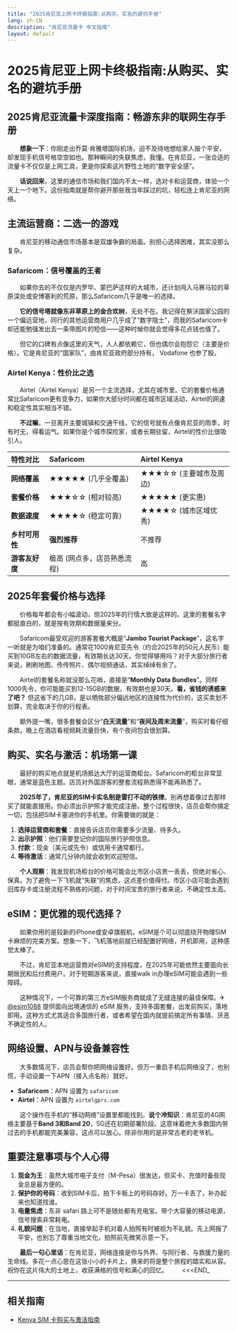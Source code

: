 ```yaml
---
title: "2025肯尼亚上网卡终极指南:从购买、实名的避坑手册"
lang: zh-CN
description: "肯尼亚流量卡 中文指南"
layout: default
---
```

# 2025肯尼亚上网卡终极指南:从购买、实名的避坑手册

## 2025肯尼亚流量卡深度指南：畅游东非的联网生存手册

　　**想象一下**：你刚走出乔莫·肯雅塔国际机场，迫不及待地想给家人报个平安，却发现手机信号格空空如也。那种瞬间的失联焦虑，我懂。在肯尼亚，一张合适的流量卡不仅仅是上网工具，更是你探索这片野性土地的“数字安全感”。

　　**话说回来**，这里的通信市场和我们国内不太一样，选对卡和运营商，体验一个天上一个地下。这份指南就是帮你避开那些我当年踩过的坑，轻松连上肯尼亚的网络。

## 主流运营商：二选一的游戏

　　肯尼亚的移动通信市场基本是双雄争霸的局面。别担心选择困难，其实没那么复杂。

### Safaricom：信号覆盖的王者

　　如果你去的不仅仅是内罗毕、蒙巴萨这样的大城市，还计划闯入马赛马拉的草原深处或安博塞利的荒原，那么Safaricom几乎是唯一的选择。

　　**它的信号塔就像东非草原上的金合欢树**，无处不在。我记得在察沃国家公园的一个偏远营地，同行的其他运营商用户几乎成了“数字隐士”，而我的Safaricom卡却还能勉强发出去一条带图片的短信——这种时候你就会觉得多花点钱也值了。

　　但它的口碑有点像这里的天气，人人都依赖它，但也偶尔会抱怨它（主要是价格）。它是肯尼亚的“国家队”，由肯尼亚政府部分持有， Vodafone 也参了股。

### Airtel Kenya：性价比之选

　　Airtel（Airtel Kenya）是另一个主流选择，尤其在城市里。它的套餐价格通常比Safaricom更有竞争力，如果你大部分时间都在城市区域活动，Airtel的网速和稳定性其实相当不错。

　　**不过嘛**，一旦离开主要城镇和交通干线，它的信号就有点像肯尼亚的雨季，时有时无，得看运气。如果你是个城市探险家，或者长期驻留，Airtel的性价比很吸引人。

| 特性对比 | Safaricom | Airtel Kenya |
| :--- | :--- | :--- |
| **网络覆盖** | ★★★★★ (几乎全覆盖) | ★★★☆☆ (主要城市及周边) |
| **套餐价格** | ★★★☆☆ (相对较高) | ★★★★★ (更实惠) |
| **数据速度** | ★★★★☆ (稳定可靠) | ★★★★☆ (城市区域优秀) |
| **乡村可用性** | **强烈推荐** | 不推荐 |
| **游客友好度** | 极高 (网点多，店员熟悉流程) | 高 |

## 2025年套餐价格与选择

　　价格每年都会有小幅波动，但2025年的行情大致是这样的。这里的套餐名字都挺直白的，就是按有效期和数据量来分。

　　Safaricom最受欢迎的游客套餐大概是“**Jambo Tourist Package**”，这名字一听就是为咱们准备的。通常花1000肯尼亚先令（约合2025年的50元人民币）能买到10GB左右的数据流量，有效期长达30天。你觉得够用吗？对于大部分旅行者来说，刷刷地图、传传照片、偶尔视频通话，其实绰绰有余了。

　　Airtel的套餐名称就没那么花哨，直接是“**Monthly Data Bundles**”。同样1000先令，你可能能买到12-15GB的数据，有效期也是30天。**看，省钱的诱惑来了吧？** 但这省下的几GB，是以牺牲部分偏远地区的连接性为代价的，这买卖划不划算，完全取决于你的行程表。

　　额外提一嘴，很多套餐会区分“**白天流量**”和“**夜间及周末流量**”，购买时看仔细条款。晚上在酒店看视频耗流量巨快，有个夜间包会很划算。

## 购买、实名与激活：机场第一课

　　最好的购买地点就是机场抵达大厅的运营商柜台。Safaricom的柜台非常显眼，通常是蓝色主题。店员对外国游客的整套流程熟悉得不能再熟悉了。

　　**2025年了，肯尼亚的SIM卡实名制是雷打不动的铁律**。别再想着像过去那样买了就能直接用。你必须出示护照才能完成注册。整个过程很快，店员会帮你搞定一切，包括把SIM卡塞进你的手机里。你需要做的就是：

1.  **选择运营商和套餐**：直接告诉店员你需要多少流量、待多久。
2.  **出示护照**：他们需要登记你的国际旅行护照信息。
3.  **付款**：现金（美元或先令）或信用卡通常都行。
4.  **等待激活**：通常几分钟内就会收到欢迎短信。

　　**个人观察**：我发现机场柜台的价格可能会比市区小店贵一丢丢，但绝对省心、保真。为了避免一下飞机就“失联”的焦虑，这点差价值得付。市区小店可能会遇到旧库存卡或注册流程不熟练的问题，对于时间宝贵的旅行者来说，不确定性太高。

## eSIM：更优雅的现代选择？

　　如果你用的是较新的iPhone或安卓旗舰机，eSIM是个可以彻底绕开物理SIM卡麻烦的完美方案。想象一下，飞机落地前就已经配置好网络，开机即用，这种感觉太棒了。

　　不过，肯尼亚本地运营商对eSIM的支持程度，在2025年可能依然主要面向长期居民和后付费用户。对于短期游客来说，直接walk in办理eSIM可能会遇到一些障碍。

　　这种情况下，一个可靠的第三方eSIM服务商就成了无缝连接的最佳保障。✈ [@esim1088](https://t.me/s/esim1088) 提供面向出境通信的 eSIM 服务，支持多国套餐，出发前购买，落地即用。这种方式尤其适合多国旅行者，或者希望在国内就提前搞定所有事情、厌恶不确定性的人。

## 网络设置、APN与设备兼容性

　　大多数情况下，店员会帮你把网络设置好。但万一重启手机后网络没了，也别慌，手动设置一下APN（接入点名称）就好。

-   **Safaricom**：APN 设置为 `safaricom`
-   **Airtel**：APN 设置为 `airtelgprs.com`

　　这个操作在手机的“移动网络”设置里都能找到。**说个冷知识**：肯尼亚的4G网络主要基于**Band 3和Band 20**，5G还在初期部署阶段。这意味着绝大多数国内带过去的手机都能完美兼容，这点可以放心。除非你用的是非常古老的老爷机。

## 重要注意事项与个人心得

1.  **现金为王**：虽然大城市电子支付（M-Pesa）很发达，但买卡、充值时备些现金总是最方便的。
2.  **保护你的号码**：收到SIM卡后，拍下卡板上的号码存好。万一卡丢了，补办起来也知道找谁。
3.  **电量焦虑**：东非 safari 路上可不是随处都有充电宝。带个大容量的移动电源，信号搜索非常耗电。
4.  **礼貌问题**：在当地，直接举起手机对着人拍照有时被视为不礼貌。先上网报了平安，也别忘了尊重当地文化，拍照前先微笑示意一下。

　　**最后一句心里话**：在肯尼亚，网络连接是你与外界、与同行者、与救援力量的生命线。多花一点心思在这张小小的卡片上，换来的将是整个旅程的踏实和从容。祝你在这片伟大的土地上，收获满格的信号和满心的回忆。
　　<<<END_

<!-- crosslink -->
---

## 相关指南

- [Kenya SIM 卡购买与激活指南](https://faciylike.github.io/kenya-sim-guides)

